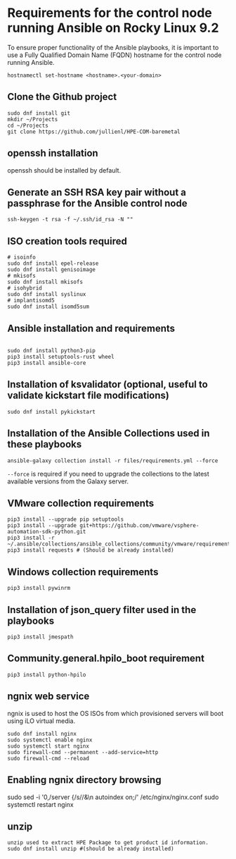 # Requirements for the control node running Ansible on Rocky Linux 9.2

To ensure proper functionality of the Ansible playbooks, it is important to use a Fully Qualified Domain Name (FQDN) hostname for the control node running Ansible.
```
hostnamectl set-hostname <hostname>.<your-domain>
```

## Clone the Github project
```
sudo dnf install git
mkdir ~/Projects
cd ~/Projects
git clone https://github.com/jullienl/HPE-COM-baremetal
```

## openssh installation

openssh should be installed by default.

## Generate an SSH RSA key pair without a passphrase for the Ansible control node
```
ssh-keygen -t rsa -f ~/.ssh/id_rsa -N ""
``` 

## ISO creation tools required
```
# isoinfo
sudo dnf install epel-release
sudo dnf install genisoimage
# mkisofs
sudo dnf install mkisofs
# isohybrid
sudo dnf install syslinux
# implantisomd5
sudo dnf install isomd5sum
```

## Ansible installation and requirements
```

sudo dnf install python3-pip
pip3 install setuptools-rust wheel
pip3 install ansible-core
```

## Installation of ksvalidator (optional, useful to validate kickstart file modifications)
```
sudo dnf install pykickstart
```
## Installation of the Ansible Collections used in these playbooks 
``` 
ansible-galaxy collection install -r files/requirements.yml --force 
```
`--force` is required if you need to upgrade the collections to the latest available versions from the Galaxy server. 


## VMware collection requirements
```
pip3 install --upgrade pip setuptools
pip3 install --upgrade git+https://github.com/vmware/vsphere-automation-sdk-python.git
pip3 install -r ~/.ansible/collections/ansible_collections/community/vmware/requirements.txt
pip3 install requests # (Should be already installed)
```

## Windows collection requirements
```
pip3 install pywinrm
```
## Installation of json_query filter used in the playbooks
```
pip3 install jmespath
```
## Community.general.hpilo_boot requirement
```
pip3 install python-hpilo
```
## ngnix web service
ngnix is used to host the OS ISOs from which provisioned servers will boot using iLO virtual media.
```
sudo dnf install nginx
sudo systemctl enable nginx
sudo systemctl start nginx
sudo firewall-cmd --permanent --add-service=http
sudo firewall-cmd --reload
``` 

## Enabling ngnix directory browsing
sudo sed -i '0,/server {/s//&\n        autoindex on;/' /etc/nginx/nginx.conf
sudo systemctl restart nginx

## unzip
```
unzip used to extract HPE Package to get product id information.
sudo dnf install unzip #(should be already installed)
```
